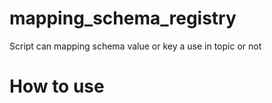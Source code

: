 # mapping_schema_registry
Script can mapping schema value or key a use in topic or not

# How to use
